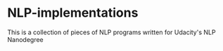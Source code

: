 # NLP-implementations
This is a collection of pieces of NLP programs written for Udacity's NLP Nanodegree
